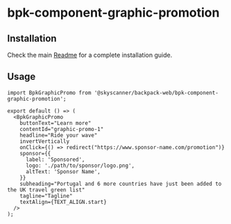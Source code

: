 # bpk-component-graphic-promotion

## Installation

Check the main [Readme](https://github.com/skyscanner/backpack#usage) for a complete installation guide.

## Usage

```tsx
import BpkGraphicPromo from '@skyscanner/backpack-web/bpk-component-graphic-promotion';

export default () => (
  <BpkGraphicPromo
    buttonText="Learn more"
    contentId="graphic-promo-1"
    headline="Ride your wave"
    invertVertically
    onClick={() => redirect("https://www.sponsor-name.com/promotion")}
    sponsor={{
      label: 'Sponsored',
      logo: './path/to/sponsor/logo.png',
      altText: 'Sponsor Name',
    }}
    subheading="Portugal and 6 more countries have just been added to the UK travel green list"
    tagline="Tagline"
    textAlign={TEXT_ALIGN.start}
  />
);
```